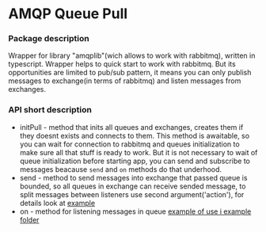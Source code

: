 # AMQP Queue Pull

### Package description
Wrapper for library "amqplib"(wich allows to work with rabbitmq), written in typescript. Wrapper helps to quick start to work with rabbitmq. But its opportunities are limited to pub/sub pattern, it means you can only publish messages to exchange(in terms of rabbitmq) and listen messages from exchanges. 

### API short description
- initPull - method that inits all queues and exchanges, creates them if they doesnt exists and connects to them. This method is awaitable, so you can wait for connection to rabbitmq and queues initialization to make sure all that stuff is ready to work. But it is not necessary to wait of queue initialization before starting app, you can send and subscribe to messages beacause `send` and `on` methods do that underhood.
- send - method to send messages into exchange that passed queue is bounded, so all queues in exchange can receive sended message, to split messages between listeners use second argument('action'), for details look at [example](./example/README.md)
- on - method for listening messages in queue [example of use i example folder](./example/README.md)